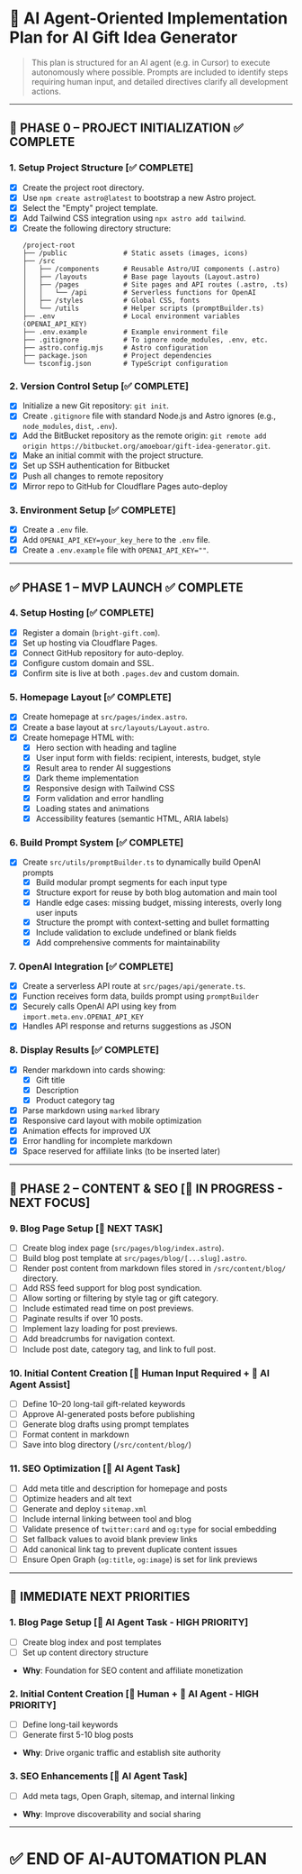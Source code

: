 # 🤖 AI Agent-Oriented Implementation Plan for AI Gift Idea Generator

> This plan is structured for an AI agent (e.g. in Cursor) to execute autonomously where possible. 
> Prompts are included to identify steps requiring human input, and detailed directives clarify all development actions.

---

## 🚀 PHASE 0 – PROJECT INITIALIZATION ✅ COMPLETE

### 1. Setup Project Structure [✅ COMPLETE]
- [x] Create the project root directory.
- [x] Use `npm create astro@latest` to bootstrap a new Astro project.
- [x] Select the "Empty" project template.
- [x] Add Tailwind CSS integration using `npx astro add tailwind`.
- [x] Create the following directory structure:
  ```
  /project-root
  ├── /public              # Static assets (images, icons)
  ├── /src
  │   ├── /components      # Reusable Astro/UI components (.astro)
  │   ├── /layouts         # Base page layouts (Layout.astro)
  │   ├── /pages           # Site pages and API routes (.astro, .ts)
  │   │   └── /api         # Serverless functions for OpenAI
  │   ├── /styles          # Global CSS, fonts
  │   └── /utils           # Helper scripts (promptBuilder.ts)
  ├── .env                 # Local environment variables (OPENAI_API_KEY)
  ├── .env.example         # Example environment file
  ├── .gitignore           # To ignore node_modules, .env, etc.
  ├── astro.config.mjs     # Astro configuration
  ├── package.json         # Project dependencies
  └── tsconfig.json        # TypeScript configuration
  ```

### 2. Version Control Setup [✅ COMPLETE]
- [x] Initialize a new Git repository: `git init`.
- [x] Create `.gitignore` file with standard Node.js and Astro ignores (e.g., `node_modules`, `dist`, `.env`).
- [x] Add the BitBucket repository as the remote origin: `git remote add origin https://bitbucket.org/amoeboar/gift-idea-generator.git`.
- [x] Make an initial commit with the project structure.
- [x] Set up SSH authentication for Bitbucket
- [x] Push all changes to remote repository
- [x] Mirror repo to GitHub for Cloudflare Pages auto-deploy

### 3. Environment Setup [✅ COMPLETE]
- [x] Create a `.env` file.
- [x] Add `OPENAI_API_KEY=your_key_here` to the `.env` file.
- [x] Create a `.env.example` file with `OPENAI_API_KEY=""`.

---

## ✅ PHASE 1 – MVP LAUNCH ✅ COMPLETE

### 4. Setup Hosting [✅ COMPLETE]
- [x] Register a domain (`bright-gift.com`).
- [x] Set up hosting via Cloudflare Pages.
- [x] Connect GitHub repository for auto-deploy.
- [x] Configure custom domain and SSL.
- [x] Confirm site is live at both `.pages.dev` and custom domain.

### 5. Homepage Layout [✅ COMPLETE]
- [x] Create homepage at `src/pages/index.astro`.
- [x] Create a base layout at `src/layouts/Layout.astro`.
- [x] Create homepage HTML with:
  - [x] Hero section with heading and tagline
  - [x] User input form with fields: recipient, interests, budget, style
  - [x] Result area to render AI suggestions
  - [x] Dark theme implementation
  - [x] Responsive design with Tailwind CSS
  - [x] Form validation and error handling
  - [x] Loading states and animations
  - [x] Accessibility features (semantic HTML, ARIA labels)

### 6. Build Prompt System [✅ COMPLETE]
- [x] Create `src/utils/promptBuilder.ts` to dynamically build OpenAI prompts
  - [x] Build modular prompt segments for each input type
  - [x] Structure export for reuse by both blog automation and main tool
  - [x] Handle edge cases: missing budget, missing interests, overly long user inputs
  - [x] Structure the prompt with context-setting and bullet formatting
  - [x] Include validation to exclude undefined or blank fields
  - [x] Add comprehensive comments for maintainability

### 7. OpenAI Integration [✅ COMPLETE]
- [x] Create a serverless API route at `src/pages/api/generate.ts`.
- [x] Function receives form data, builds prompt using `promptBuilder`
- [x] Securely calls OpenAI API using key from `import.meta.env.OPENAI_API_KEY`
- [x] Handles API response and returns suggestions as JSON

### 8. Display Results [✅ COMPLETE]
- [x] Render markdown into cards showing:
  - [x] Gift title
  - [x] Description
  - [x] Product category tag
- [x] Parse markdown using `marked` library
- [x] Responsive card layout with mobile optimization
- [x] Animation effects for improved UX
- [x] Error handling for incomplete markdown
- [x] Space reserved for affiliate links (to be inserted later)

---

## 📝 PHASE 2 – CONTENT & SEO [🔄 IN PROGRESS - NEXT FOCUS]

### 9. Blog Page Setup [🔄 NEXT TASK]
- [ ] Create blog index page (`src/pages/blog/index.astro`).
- [ ] Build blog post template at `src/pages/blog/[...slug].astro`.
- [ ] Render post content from markdown files stored in `/src/content/blog/` directory.
- [ ] Add RSS feed support for blog post syndication.
- [ ] Allow sorting or filtering by style tag or gift category.
- [ ] Include estimated read time on post previews.
- [ ] Paginate results if over 10 posts.
- [ ] Implement lazy loading for post previews.
- [ ] Add breadcrumbs for navigation context.
- [ ] Include post date, category tag, and link to full post.

### 10. Initial Content Creation [🔧 Human Input Required + 🤖 AI Agent Assist]
- [ ] Define 10–20 long-tail gift-related keywords
- [ ] Approve AI-generated posts before publishing
- [ ] Generate blog drafts using prompt templates
- [ ] Format content in markdown
- [ ] Save into blog directory (`/src/content/blog/`)

### 11. SEO Optimization [🤖 AI Agent Task]
- [ ] Add meta title and description for homepage and posts
- [ ] Optimize headers and alt text
- [ ] Generate and deploy `sitemap.xml`
- [ ] Include internal linking between tool and blog
- [ ] Validate presence of `twitter:card` and `og:type` for social embedding
- [ ] Set fallback values to avoid blank preview links
- [ ] Add canonical link tag to prevent duplicate content issues
- [ ] Ensure Open Graph (`og:title`, `og:image`) is set for link previews

---

## 🎯 IMMEDIATE NEXT PRIORITIES

### 1. **Blog Page Setup** [🤖 AI Agent Task - HIGH PRIORITY]
- [ ] Create blog index and post templates
- [ ] Set up content directory structure
- **Why**: Foundation for SEO content and affiliate monetization

### 2. **Initial Content Creation** [🔧 Human + 🤖 AI Agent - HIGH PRIORITY]
- [ ] Define long-tail keywords
- [ ] Generate first 5-10 blog posts
- **Why**: Drive organic traffic and establish site authority

### 3. **SEO Enhancements** [🤖 AI Agent Task]
- [ ] Add meta tags, Open Graph, sitemap, and internal linking
- **Why**: Improve discoverability and social sharing

---

# ✅ END OF AI-AUTOMATION PLAN